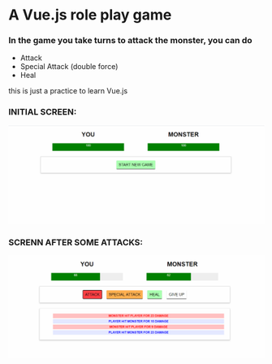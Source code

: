 # A Vue.js role play game 

### In the game you take turns to attack the monster, you can do
* Attack
* Special Attack (double force)
* Heal

this is just a practice to learn Vue.js

### INITIAL SCREEN:
![Initial Screen](Screen_Inicio.png)

### SCRENN AFTER SOME ATTACKS:
![Game Screen](Screen_game.png)